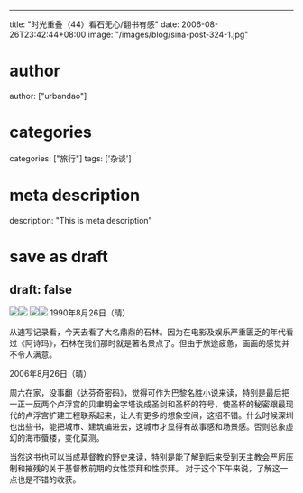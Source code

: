 
---
title: "时光重叠（44）看石无心/翻书有感"
date: 2006-08-26T23:42:44+08:00
image: "/images/blog/sina-post-324-1.jpg"
# author
author: ["urbandao"]
# categories
categories: ["旅行"]
tags: ['杂谈']
# meta description
description: "This is meta description"
# save as draft
draft: false
---

![](/images/blog/sina-post-324-1.jpg)![](/images/blog/sina-post-324-2.jpg)
![](/images/blog/sina-post-324-3.jpg)![](/images/blog/sina-post-324-4.jpg)
1990年8月26日（晴）

从速写记录看，今天去看了大名鼎鼎的石林。因为在电影及娱乐严重匮乏的年代看过《阿诗玛》，石林在我们那时就是著名景点了。但由于旅途疲惫，画画的感觉并不令人满意。

2006年8月26日（晴）

周六在家，没事翻《达芬奇密码》，觉得可作为巴黎名胜小说来读，特别是最后把一正一反两个卢浮宫的贝聿明金字塔说成圣剑和圣杯的符号，使圣杯的秘密跟最现代的卢浮宫扩建工程联系起来，让人有更多的想象空间，这招不错。什么时候深圳也出些书，能把城市、建筑编进去，这城市才显得有故事感和场景感。否则总象虚幻的海市蜃楼，变化莫测。

当然这书也可以当成基督教的野史来读，特别是能了解到后来受到天主教会严厉压制和摧残的关于基督教前期的女性崇拜和性崇拜。
对于这个下午来说，了解这一点也是不错的收获。

